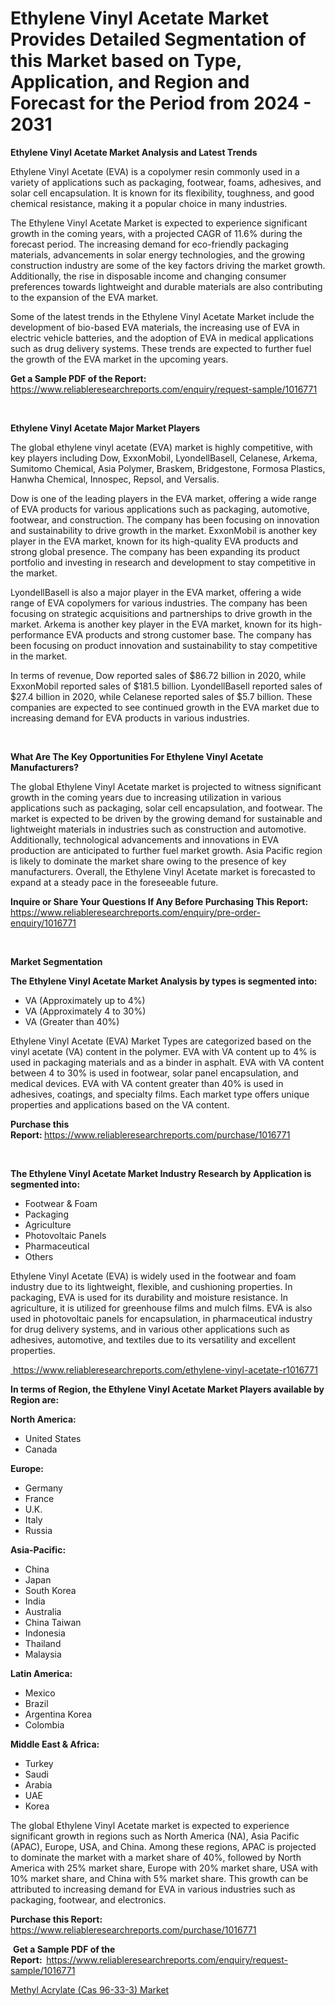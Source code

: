 <p><h1>Ethylene Vinyl Acetate Market Provides Detailed Segmentation of this Market based on Type, Application, and Region and Forecast for the Period from 2024 - 2031</h1></p><p><strong>Ethylene Vinyl Acetate Market Analysis and Latest Trends</strong></p>
<p><p>Ethylene Vinyl Acetate (EVA) is a copolymer resin commonly used in a variety of applications such as packaging, footwear, foams, adhesives, and solar cell encapsulation. It is known for its flexibility, toughness, and good chemical resistance, making it a popular choice in many industries.</p><p>The Ethylene Vinyl Acetate Market is expected to experience significant growth in the coming years, with a projected CAGR of 11.6% during the forecast period. The increasing demand for eco-friendly packaging materials, advancements in solar energy technologies, and the growing construction industry are some of the key factors driving the market growth. Additionally, the rise in disposable income and changing consumer preferences towards lightweight and durable materials are also contributing to the expansion of the EVA market.</p><p>Some of the latest trends in the Ethylene Vinyl Acetate Market include the development of bio-based EVA materials, the increasing use of EVA in electric vehicle batteries, and the adoption of EVA in medical applications such as drug delivery systems. These trends are expected to further fuel the growth of the EVA market in the upcoming years.</p></p>
<p><strong>Get a Sample PDF of the Report:&nbsp;</strong> <a href="https://www.reliableresearchreports.com/enquiry/request-sample/1016771">https://www.reliableresearchreports.com/enquiry/request-sample/1016771</a></p>
<p>&nbsp;</p>
<p><strong>Ethylene Vinyl Acetate Major Market Players</strong></p>
<p><p>The global ethylene vinyl acetate (EVA) market is highly competitive, with key players including Dow, ExxonMobil, LyondellBasell, Celanese, Arkema, Sumitomo Chemical, Asia Polymer, Braskem, Bridgestone, Formosa Plastics, Hanwha Chemical, Innospec, Repsol, and Versalis.</p><p>Dow is one of the leading players in the EVA market, offering a wide range of EVA products for various applications such as packaging, automotive, footwear, and construction. The company has been focusing on innovation and sustainability to drive growth in the market. ExxonMobil is another key player in the EVA market, known for its high-quality EVA products and strong global presence. The company has been expanding its product portfolio and investing in research and development to stay competitive in the market.</p><p>LyondellBasell is also a major player in the EVA market, offering a wide range of EVA copolymers for various industries. The company has been focusing on strategic acquisitions and partnerships to drive growth in the market. Arkema is another key player in the EVA market, known for its high-performance EVA products and strong customer base. The company has been focusing on product innovation and sustainability to stay competitive in the market.</p><p>In terms of revenue, Dow reported sales of $86.72 billion in 2020, while ExxonMobil reported sales of $181.5 billion. LyondellBasell reported sales of $27.4 billion in 2020, while Celanese reported sales of $5.7 billion. These companies are expected to see continued growth in the EVA market due to increasing demand for EVA products in various industries.</p></p>
<p>&nbsp;</p>
<p><strong>What Are The Key Opportunities For Ethylene Vinyl Acetate Manufacturers?</strong></p>
<p><p>The global Ethylene Vinyl Acetate market is projected to witness significant growth in the coming years due to increasing utilization in various applications such as packaging, solar cell encapsulation, and footwear. The market is expected to be driven by the growing demand for sustainable and lightweight materials in industries such as construction and automotive. Additionally, technological advancements and innovations in EVA production are anticipated to further fuel market growth. Asia Pacific region is likely to dominate the market share owing to the presence of key manufacturers. Overall, the Ethylene Vinyl Acetate market is forecasted to expand at a steady pace in the foreseeable future.</p></p>
<p><strong>Inquire or Share Your Questions If Any Before Purchasing This Report:</strong> <a href="https://www.reliableresearchreports.com/enquiry/pre-order-enquiry/1016771">https://www.reliableresearchreports.com/enquiry/pre-order-enquiry/1016771</a></p>
<p>&nbsp;</p>
<p><strong>Market Segmentation</strong></p>
<p><strong>The Ethylene Vinyl Acetate Market Analysis by types is segmented into:</strong></p>
<p><ul><li>VA (Approximately up to 4%)</li><li>VA (Approximately 4 to 30%)</li><li>VA (Greater than 40%)</li></ul></p>
<p><p>Ethylene Vinyl Acetate (EVA) Market Types are categorized based on the vinyl acetate (VA) content in the polymer. EVA with VA content up to 4% is used in packaging materials and as a binder in asphalt. EVA with VA content between 4 to 30% is used in footwear, solar panel encapsulation, and medical devices. EVA with VA content greater than 40% is used in adhesives, coatings, and specialty films. Each market type offers unique properties and applications based on the VA content.</p></p>
<p><strong>Purchase this Report:&nbsp;</strong><a href="https://www.reliableresearchreports.com/purchase/1016771">https://www.reliableresearchreports.com/purchase/1016771</a></p>
<p>&nbsp;</p>
<p><strong>The Ethylene Vinyl Acetate Market Industry Research by Application is segmented into:</strong></p>
<p><ul><li>Footwear & Foam</li><li>Packaging</li><li>Agriculture</li><li>Photovoltaic Panels</li><li>Pharmaceutical</li><li>Others</li></ul></p>
<p><p>Ethylene Vinyl Acetate (EVA) is widely used in the footwear and foam industry due to its lightweight, flexible, and cushioning properties. In packaging, EVA is used for its durability and moisture resistance. In agriculture, it is utilized for greenhouse films and mulch films. EVA is also used in photovoltaic panels for encapsulation, in pharmaceutical industry for drug delivery systems, and in various other applications such as adhesives, automotive, and textiles due to its versatility and excellent properties.</p></p>
<p><a href="https://www.reliableresearchreports.com/ethylene-vinyl-acetate-r1016771">&nbsp;https://www.reliableresearchreports.com/ethylene-vinyl-acetate-r1016771</a></p>
<p><strong>In terms of Region, the Ethylene Vinyl Acetate Market Players available by Region are:</strong></p>
<p>
    <p> <strong> North America: </strong>
        <ul>
            <li>United States</li>
            <li>Canada</li>
        </ul>
        </p> 
    <p> <strong> Europe: </strong>
        <ul>
            <li>Germany</li>
            <li>France</li>
            <li>U.K.</li>
            <li>Italy</li>
            <li>Russia</li>
        </ul>
        </p> 
    <p> <strong> Asia-Pacific: </strong>
        <ul>
            <li>China</li>
            <li>Japan</li>
            <li>South Korea</li>
            <li>India</li>
            <li>Australia</li>
            <li>China Taiwan</li>
            <li>Indonesia</li>
            <li>Thailand</li>
            <li>Malaysia</li>
        </ul>
        </p> 
    <p> <strong> Latin America: </strong>
        <ul>
            <li>Mexico</li>
            <li>Brazil</li>
            <li>Argentina Korea</li>
            <li>Colombia</li>
        </ul>
        </p> 
    <p> <strong> Middle East & Africa: </strong>
        <ul>
            <li>Turkey</li>
            <li>Saudi</li>
            <li>Arabia</li>
            <li>UAE</li>
            <li>Korea</li>
        </ul>
    </p>
    </p>
<p><p>The global Ethylene Vinyl Acetate market is expected to experience significant growth in regions such as North America (NA), Asia Pacific (APAC), Europe, USA, and China. Among these regions, APAC is projected to dominate the market with a market share of 40%, followed by North America with 25% market share, Europe with 20% market share, USA with 10% market share, and China with 5% market share. This growth can be attributed to increasing demand for EVA in various industries such as packaging, footwear, and electronics.</p></p>
<p><strong>Purchase this Report: </strong><a href="https://www.reliableresearchreports.com/purchase/1016771">https://www.reliableresearchreports.com/purchase/1016771</a></p>
<p>&nbsp;<strong>Get a Sample PDF of the Report:&nbsp;&nbsp;</strong><a href="https://www.reliableresearchreports.com/enquiry/request-sample/1016771">https://www.reliableresearchreports.com/enquiry/request-sample/1016771</a></p>
<p><strong></strong></p>
<p><p><a href="https://github.com/kimjmgeh81/Market-Research-Report-List-1/blob/main/methyl-acrylate-cas-96-33-3-market.md">Methyl Acrylate (Cas 96-33-3) Market</a></p></p>